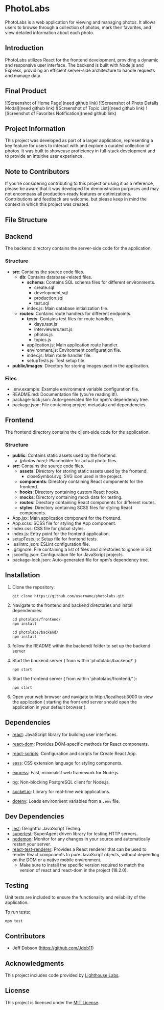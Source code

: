 # PhotoLabs

PhotoLabs is a web application for viewing and managing photos. It allows users to browse through a collection of photos, mark their favorites, and view detailed information about each photo.

## Introduction

PhotoLabs utilizes React for the frontend development, providing a dynamic and responsive user interface. The backend is built with Node.js and Express, providing an efficient server-side architecture to handle requests and manage data.

## Final Product

![Screenshot of Home Page](need github link)
![Screenshot of Photo Details Modal](need github link)
![Screenshot of Topic List](need github link)
![Screenshot of Favorites Notification](need github link)

## Project Information

This project was developed as part of a larger application, representing a key feature for users to interact with and explore a curated collection of photos. It was built to showcase proficiency in full-stack development and to provide an intuitive user experience.

## Note to Contributors

If you're considering contributing to this project or using it as a reference, please be aware that it was developed for demonstration purposes and may not encompass all production-ready features or optimizations. Contributions and feedback are welcome, but please keep in mind the context in which this project was created.

## File Structure
## Backend

The backend directory contains the server-side code for the application.

### Structure

- **src**: Contains the source code files.
  - **db**: Contains database-related files.
    - **schema**: Contains SQL schema files for different environments.
      - create.sql
      - development.sql
      - production.sql
      - test.sql
    - index.js: Main database initialization file.
  - **routes**: Contains route handlers for different endpoints.
    - **__tests__**: Contains test files for route handlers.
      - days.test.js
      - interviewers.test.js
      - photos.js
      - topics.js
    - application.js: Main application route handler.
    - environment.js: Environment configuration file.
    - index.js: Main route handler file.
    - setupTests.js: Test setup file.
- **public/images**: Directory for storing images used in the application.

### Files

- .env.example: Example environment variable configuration file.
- README.md: Documentation file (you're reading it!).
- package-lock.json: Auto-generated file for npm's dependency tree.
- package.json: File containing project metadata and dependencies.

## Frontend

The frontend directory contains the client-side code for the application.

### Structure

- **public**: Contains static assets used by the frontend.
  - *(photos here)*: Placeholder for actual photo files.
- **src**: Contains the source code files.
  - **assets**: Directory for storing static assets used by the frontend.
    - closeSymbol.svg: SVG icon used in the project.
  - **components**: Directory containing React components for the frontend.
  - **hooks**: Directory containing custom React hooks.
  - **mocks**: Directory containing mock data for testing.
  - **routes**: Directory containing React components for different routes.
  - **styles**: Directory containing SCSS files for styling React components.
- App.jsx: Main application component for the frontend.
- App.scss: SCSS file for styling the App component.
- index.css: CSS file for global styles.
- index.js: Entry point for the frontend application.
- setupTests.js: Setup file for frontend tests.
- .eslintrc.json: ESLint configuration file.
- .gitignore: File containing a list of files and directories to ignore in Git.
- jsconfig.json: Configuration file for JavaScript projects.
- package-lock.json: Auto-generated file for npm's dependency tree.


## Installation

1. Clone the repository:
   ```
   git clone https://github.com/username/photolabs.git
   ```

2. Navigate to the frontend and backend directories and install dependencies:
   ```
   cd photolabs/frontend/
   npm install
   ```


   ```
   cd photolabs/backend/
   npm install
   ```

3. follow the README within the backend/ folder to set up the backend server

4. Start the backend server ( from within 'photolabs/backend/' ):
   ```
   npm start
   ```

5. Start the frontend server ( from within 'photolabs/frontend/' ):
   ```
   npm start
   ```

6. Open your web browser and navigate to http://localhost:3000 to view the application ( starting the front end server should open the application in your default browser ).

## Dependencies

- [react](https://www.npmjs.com/package/react): JavaScript library for building user interfaces.
- [react-dom](https://www.npmjs.com/package/react-dom): Provides DOM-specific methods for React components.
- [react-scripts](https://www.npmjs.com/package/react-scripts): Configuration and scripts for Create React App.
- [sass](https://www.npmjs.com/package/sass): CSS extension language for styling components.

- [express](https://www.npmjs.com/package/express): Fast, minimalist web framework for Node.js.
- [pg](https://www.npmjs.com/package/pg): Non-blocking PostgreSQL client for Node.js.
- [socket.io](https://www.npmjs.com/package/socket.io): Library for real-time web applications.
- [dotenv](https://www.npmjs.com/package/dotenv): Loads environment variables from a `.env` file.

## Dev Dependencies

- [jest](https://www.npmjs.com/package/jest): Delightful JavaScript Testing.
- [supertest](https://www.npmjs.com/package/supertest): SuperAgent driven library for testing HTTP servers.
- [nodemon](https://www.npmjs.com/package/nodemon): Monitor for any changes in your source and automatically restart your server.
- [react-test-renderer](https://www.npmjs.com/package/react-test-renderer): Provides a React renderer that can be used to render React components to pure JavaScript objects, without depending on the DOM or a native mobile environment.
  - Make sure to install the specific version required to match the version of react and react-dom in the project (18.2.0).

## Testing

Unit tests are included to ensure the functionality and reliability of the application.

To run tests:
```
npm test
```

## Contributors

- Jeff Dobson (https://github.com/Jdob11)

## Acknowledgments

This project includes code provided by [Lighthouse Labs](https://www.lighthouselabs.ca/).

## License

This project is licensed under the [MIT License](LICENSE).
